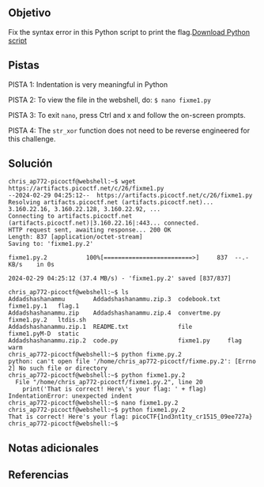 ## Objetivo
Fix the syntax error in this Python script to print the flag.[Download Python script](https://artifacts.picoctf.net/c/26/fixme1.py)
## Pistas

PISTA 1:
Indentation is very meaningful in Python

PISTA 2:
To view the file in the webshell, do: `$ nano fixme1.py`

PISTA 3:
To exit `nano`, press Ctrl and x and follow the on-screen prompts.

PISTA 4:
The `str_xor` function does not need to be reverse engineered for this challenge.
## Solución
```
chris_ap772-picoctf@webshell:~$ wget https://artifacts.picoctf.net/c/26/fixme1.py
--2024-02-29 04:25:12--  https://artifacts.picoctf.net/c/26/fixme1.py
Resolving artifacts.picoctf.net (artifacts.picoctf.net)... 3.160.22.16, 3.160.22.128, 3.160.22.92, ...
Connecting to artifacts.picoctf.net (artifacts.picoctf.net)|3.160.22.16|:443... connected.
HTTP request sent, awaiting response... 200 OK
Length: 837 [application/octet-stream]
Saving to: 'fixme1.py.2'

fixme1.py.2           100%[=========================>]     837  --.-KB/s    in 0s      

2024-02-29 04:25:12 (37.4 MB/s) - 'fixme1.py.2' saved [837/837]

chris_ap772-picoctf@webshell:~$ ls
Addadshashanammu        Addadshashanammu.zip.3  codebook.txt  fixme1.py.1   flag.1
Addadshashanammu.zip    Addadshashanammu.zip.4  convertme.py  fixme1.py.2   ltdis.sh
Addadshashanammu.zip.1  README.txt              file          fixme1.pyM-D  static
Addadshashanammu.zip.2  code.py                 fixme1.py     flag          warm
chris_ap772-picoctf@webshell:~$ python fixme.py.2
python: can't open file '/home/chris_ap772-picoctf/fixme.py.2': [Errno 2] No such file or directory
chris_ap772-picoctf@webshell:~$ python fixme1.py.2
  File "/home/chris_ap772-picoctf/fixme1.py.2", line 20
    print('That is correct! Here\'s your flag: ' + flag)
IndentationError: unexpected indent
chris_ap772-picoctf@webshell:~$ nano fixme1.py.2
chris_ap772-picoctf@webshell:~$ python fixme1.py.2
That is correct! Here's your flag: picoCTF{1nd3nt1ty_cr1515_09ee727a}
chris_ap772-picoctf@webshell:~$ 
```

## Notas adicionales

## Referencias